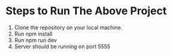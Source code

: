 # Steps to Run The Above Project
1. Clone the repository on your local machine.
2. Run npm install
3. Run npm run dev
4. Server should be running on port 5555